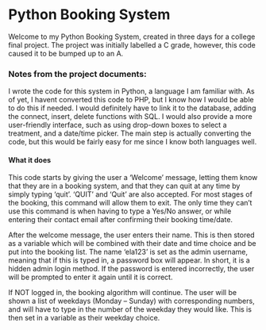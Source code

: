 # Python Booking System
Welcome to my Python Booking System, created in three days for a college final project. 
The project was initially labelled a C grade, however, this code caused it to be bumped up to an A.

### Notes from the project documents:
I wrote the code for this system in Python, a language I am familiar with. As of yet, I havent
converted this code to PHP, but I know how I would be able to do this if needed. I would
definitely have to link it to the database, adding the connect, insert, delete functions with SQL.
I would also provide a more user-friendly interface, such as using drop-down boxes to select
a treatment, and a date/time picker. The main step is actually converting the code, but this
would be fairly easy for me since I know both languages well.

#### What it does
This code starts by giving the user a ‘Welcome’ message, letting them know that they are in a
booking system, and that they can quit at any time by simply typing ‘quit’. ‘QUIT’ and ‘Quit’ are
also accepted. For most stages of the booking, this command will allow them to exit. The only
time they can’t use this command is when having to type a Yes/No answer, or while entering
their contact email after confirming their booking time/date.

After the welcome message, the user enters their name. This is then stored as a variable
which will be combined with their date and time choice and be put into the booking list. The
name ‘ela123’ is set as the admin username, meaning that if this is typed in, a password box
will appear. In short, it is a hidden admin login method. If the password is entered incorrectly,
the user will be prompted to enter it again until it is correct.

If NOT logged in, the booking algorithm will continue. The user will be shown a list of
weekdays (Monday – Sunday) with corresponding numbers, and will have to type in the
number of the weekday they would like. This is then set in a variable as their weekday choice.
